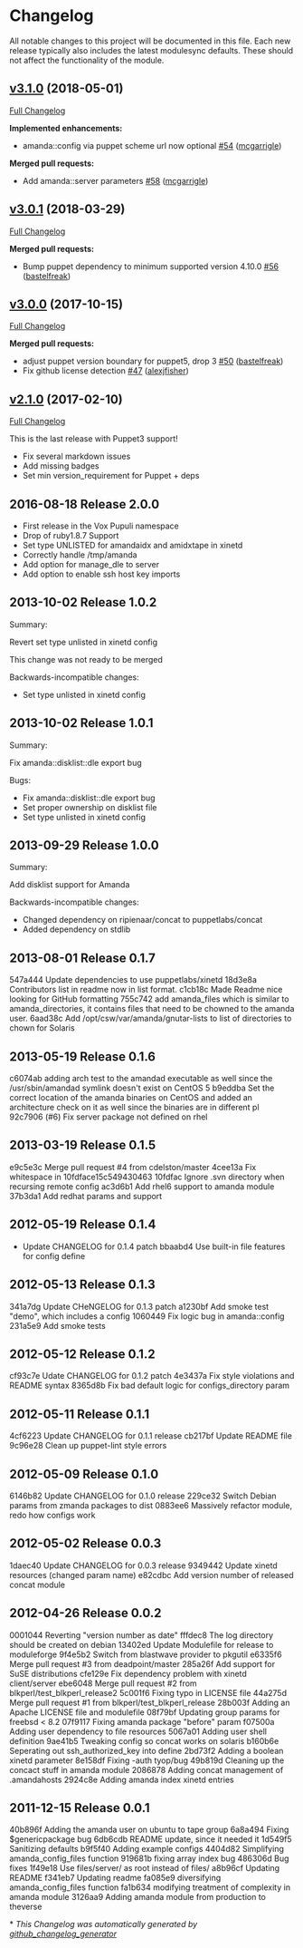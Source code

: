 # Changelog

All notable changes to this project will be documented in this file.
Each new release typically also includes the latest modulesync defaults.
These should not affect the functionality of the module.

## [v3.1.0](https://github.com/voxpupuli/puppet-amanda/tree/v3.1.0) (2018-05-01)

[Full Changelog](https://github.com/voxpupuli/puppet-amanda/compare/v3.0.1...v3.1.0)

**Implemented enhancements:**

- amanda::config via puppet scheme url now optional [\#54](https://github.com/voxpupuli/puppet-amanda/pull/54) ([mcgarrigle](https://github.com/mcgarrigle))

**Merged pull requests:**

- Add amanda::server parameters [\#58](https://github.com/voxpupuli/puppet-amanda/pull/58) ([mcgarrigle](https://github.com/mcgarrigle))

## [v3.0.1](https://github.com/voxpupuli/puppet-amanda/tree/v3.0.1) (2018-03-29)

[Full Changelog](https://github.com/voxpupuli/puppet-amanda/compare/v3.0.0...v3.0.1)

**Merged pull requests:**

- Bump puppet dependency to minimum supported version 4.10.0 [\#56](https://github.com/voxpupuli/puppet-amanda/pull/56) ([bastelfreak](https://github.com/bastelfreak))

## [v3.0.0](https://github.com/voxpupuli/puppet-amanda/tree/v3.0.0) (2017-10-15)

[Full Changelog](https://github.com/voxpupuli/puppet-amanda/compare/v2.1.0...v3.0.0)

**Merged pull requests:**

- adjust puppet version boundary for puppet5, drop 3 [\#50](https://github.com/voxpupuli/puppet-amanda/pull/50) ([bastelfreak](https://github.com/bastelfreak))
- Fix github license detection [\#47](https://github.com/voxpupuli/puppet-amanda/pull/47) ([alexjfisher](https://github.com/alexjfisher))

## [v2.1.0](https://github.com/voxpupuli/puppet-amanda/tree/v2.1.0) (2017-02-10)
[Full Changelog](https://github.com/voxpupuli/puppet-amanda/compare/v2.0.0...v2.1.0)

This is the last release with Puppet3 support!
* Fix several markdown issues
* Add missing badges
* Set min version_requirement for Puppet + deps

## 2016-08-18 Release 2.0.0

  * First release in the Vox Pupuli namespace
  * Drop of ruby1.8.7 Support
  * Set type UNLISTED for amandaidx and amidxtape in xinetd
  * Correctly handle /tmp/amanda
  * Add option for manage_dle to server
  * Add option to enable ssh host key imports


## 2013-10-02 Release 1.0.2

Summary:

Revert set type unlisted in xinetd config

This change was not ready to be merged

Backwards-incompatible changes:
  - Set type unlisted in xinetd config


## 2013-10-02 Release 1.0.1

Summary:

Fix amanda::disklist::dle export bug

Bugs:

  - Fix amanda::disklist::dle export bug
  - Set proper ownership on disklist file
  - Set type unlisted in xinetd config


## 2013-09-29 Release 1.0.0

Summary:

Add disklist support for Amanda

Backwards-incompatible changes:

  - Changed dependency on ripienaar/concat to puppetlabs/concat
  - Added dependency on stdlib

## 2013-08-01 Release 0.1.7

  547a444 Update dependencies to use puppetlabs/xinetd
  18d3e8a Contributors list in readme now in list format.
  c1cb18c Made Readme nice looking for GitHub formatting
  755c742 add amanda_files which is similar to amanda_directories, it contains files that need to be chowned to the amanda user.
  6aad38c Add /opt/csw/var/amanda/gnutar-lists to list of directories to chown for Solaris

## 2013-05-19 Release 0.1.6

  c6074ab adding arch test to the amandad executable as well since the /usr/sbin/amandad symlink doesn't exist on CentOS 5
  b9eddba Set the correct location of the amanda binaries on CentOS and added an architecture check on it as well since the binaries are in different pl
  92c7906 (#6) Fix server package not defined on rhel


## 2013-03-19 Release 0.1.5

  e9c5e3c Merge pull request #4 from cdelston/master
  4cee13a Fix whitespace in 10fdface15c549430463
  10fdfac Ignore .svn directory when recursing remote config
  ac3d6b1 Add rhel6 support to amanda module
  37b3da1 Add redhat params and support

## 2012-05-19 Release 0.1.4

  * Update CHANGELOG for 0.1.4 patch
  bbaabd4 Use built-in file features for config define

## 2012-05-13 Release 0.1.3

  341a7dg Update CHeNGELOG for 0.1.3 patch
  a1230bf Add smoke test "demo", which includes a config
  1060449 Fix logic bug in amanda::config
  231a5e9 Add smoke tests


## 2012-05-12 Release 0.1.2

  cf93c7e Udate CHANGELOG for 0.1.2 patch
  4e3437a Fix style violations and README syntax
  8365d8b Fix bad default logic for configs_directory param


## 2012-05-11 Release 0.1.1

  4cf6223 Update CHANGELOG for 0.1.1 release
  cb217bf Update README file
  9c96e28 Clean up puppet-lint style errors


## 2012-05-09 Release 0.1.0

  6146b82 Update CHANGELOG for 0.1.0 release
  229ce32 Switch Debian params from zmanda packages to dist
  0883ee6 Massively refactor module, redo how configs work


## 2012-05-02 Release 0.0.3

  1daec40 Update CHANGELOG for 0.0.3 release
  9349442 Update xinetd resources (changed param name)
  e82cdbc Add version number of released concat module


## 2012-04-26 Release 0.0.2

  0001044 Reverting "version number as date"
  fffdec8 The log directory should be created on debian
  13402ed Update Modulefile for release to moduleforge
  9f4e5b2 Switch from blastwave provider to pkgutil
  e6335f6 Merge pull request #3 from deadpoint/master
  285a26f Add support for SuSE distributions
  cfe129e Fix dependency problem with xinetd client/server
  ebe6048 Merge pull request #2 from blkperl/test_blkperl_release2
  5c001f6 Fixing typo in LICENSE file
  44a275d Merge pull request #1 from blkperl/test_blkperl_release
  28b003f Adding an Apache LICENSE file and modulefile
  08f79bf Updating group params for freebsd < 8.2
  07f9117 Fixing amanda package "before" param
  f07500a Adding user dependency to file resources
  5067a01 Adding user shell definition
  9ae41b5 Tweaking config so concat works on solaris
  b160b6e Seperating out ssh_authorized_key into define
  2bd73f2 Adding a boolean xinetd parameter
  8e158df Fixing -auth tyop/bug
  49b819d Cleaning up the concact stuff in amanda module
  2086878 Adding concat management of .amandahosts
  2924c8e Adding amanda index xinetd entries


## 2011-12-15 Release 0.0.1

  40b896f Adding the amanda user on ubuntu to tape group
  6a8a494 Fixing $genericpackage bug
  6db6cdb README update, since it needed it
  1d549f5 Sanitizing defaults
  b9f5f40 Adding example configs
  4404d82 Simplifying amanda_config_files function
  919681b fixing array index bug
  486306d Bug fixes
  1f49e18 Use files/server/ as root instead of files/
  a8b96cf Updating README
  f341eb7 Updating readme
  fa085e9 diversifying amanda_config_files function
  fa1b634 modifying treatment of complexity in amanda module
  3126aa9 Adding amanda module from production to theverse


\* *This Changelog was automatically generated by [github_changelog_generator](https://github.com/skywinder/Github-Changelog-Generator)*